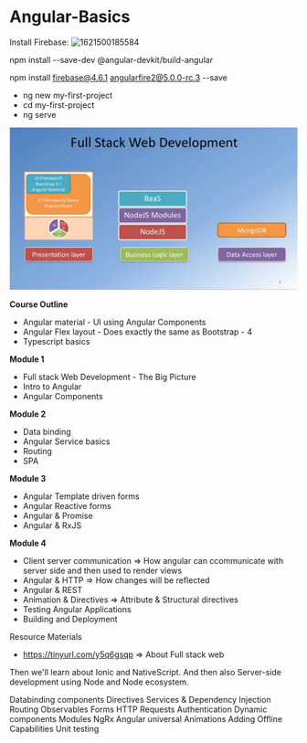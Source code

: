 # Angular-Basics
Install Firebase:
![1621500185584](https://user-images.githubusercontent.com/51900501/118948329-cdccdf00-b975-11eb-8838-a3ba412387a1.png)

npm install --save-dev @angular-devkit/build-angular

npm install firebase@4.6.1 angularfire2@5.0.0-rc.3 --save

- ng new my-first-project
- cd my-first-project
- ng serve


<img src="fullstack.jpeg">

<b>Course Outline</b>
- Angular material - UI using Angular Components 
- Angular Flex layout - Does exactly the same as Bootstrap - 4 
- Typescript basics 

<b> Module 1 </b>
- Full stack Web Development - The Big Picture
- Intro to Angular
- Angular Components 

<b>Module 2 </b>
- Data binding 
- Angular Service basics 
- Routing 
- SPA

<b> Module 3 </b>
- Angular Template driven forms 
- Angular Reactive forms 
- Angular & Promise 
- Angular & RxJS 

<b> Module 4 </b>
- Client server communication => How angular can ccommunicate with server side and then used to render views 
- Angular & HTTP => How changes will be reflected 
- Angular & REST 
- Animation & Directives  => Attribute & Structural directives 
- Testing Angular Applications
- Building and Deployment 

Resource Materials
- https://tinyurl.com/y5q6gsqp  => About Full stack web 


Then we'll learn about Ionic and NativeScript. 
And then also Server-side development using Node and Node ecosystem.  

Databinding
components
Directives
Services & Dependency Injection
Routing
Observables
Forms
HTTP Requests
Authentication
Dynamic components
Modules
NgRx
Angular universal
Animations
Adding Offline Capabilities
Unit testing
